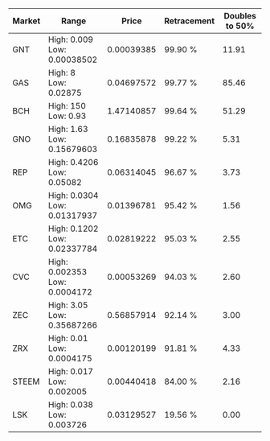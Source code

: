 | Market | Range | Price| Retracement | Doubles to 50% |
| --- | --- | --- | --- | --- |
| GNT | High: 0.009<br />Low: 0.00038502 | 0.00039385 | 99.90 % | 11.91 |
| GAS | High: 8<br />Low: 0.02875 | 0.04697572 | 99.77 % | 85.46 |
| BCH | High: 150<br />Low: 0.93 | 1.47140857 | 99.64 % | 51.29 |
| GNO | High: 1.63<br />Low: 0.15679603 | 0.16835878 | 99.22 % | 5.31 |
| REP | High: 0.4206<br />Low: 0.05082 | 0.06314045 | 96.67 % | 3.73 |
| OMG | High: 0.0304<br />Low: 0.01317937 | 0.01396781 | 95.42 % | 1.56 |
| ETC | High: 0.1202<br />Low: 0.02337784 | 0.02819222 | 95.03 % | 2.55 |
| CVC | High: 0.002353<br />Low: 0.0004172 | 0.00053269 | 94.03 % | 2.60 |
| ZEC | High: 3.05<br />Low: 0.35687266 | 0.56857914 | 92.14 % | 3.00 |
| ZRX | High: 0.01<br />Low: 0.0004175 | 0.00120199 | 91.81 % | 4.33 |
| STEEM | High: 0.017<br />Low: 0.002005 | 0.00440418 | 84.00 % | 2.16 |
| LSK | High: 0.038<br />Low: 0.003726 | 0.03129527 | 19.56 % | 0.00 |
